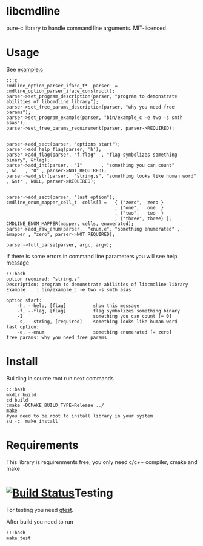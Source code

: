 libcmdline
==========
pure-c library to handle command line arguments. MIT-licenced

Usage
=====
See [example.c](https://bitbucket.org/whalebot_helmsman/libcmdline/src/ba05097855e23daad62daf08e70bf2cdca593b48/example/example.c?at=default)

    :::c
    cmdline_option_parser_iface_t*  parser  =   cmdline_option_parser_iface_construct();
    parser->set_program_description(parser, "program to demonstrate abilities of libcmdline library");
    parser->set_free_params_description(parser, "why you need free params");
    parser->set_program_example(parser, "bin/example_c -e two -s smth asas");
    parser->set_free_params_requirement(parser, parser->REQUIRED);


    parser->add_sect(parser, "options start");
    parser->add_help_flag(parser, 'h');
    parser->add_flag(parser, "f,flag"  , "flag symbolizes something binary", &flag);
    parser->add_int(parser,  "I"       , "something you can count"         , &i   , "0" , parser->NOT_REQUIRED);
    parser->add_str(parser,  "string,s", "something looks like human word" , &str , NULL, parser->REQUIRED);


    parser->add_sect(parser, "last option");
    cmdline_enum_mapper_cell_t  cells[] =   { {"zero",  zero }
                                            , {"one",   one  }
                                            , {"two",   two  }
                                            , {"three", three} };
    CMDLINE_ENUM_MAPPER(mapper, cells, enumerated);
    parser->add_raw_enum(parser,  "enum,e", "something enumerated" , &mapper , "zero", parser->NOT_REQUIRED);

    parser->full_parse(parser, argc, argv);

If there is some errors in command line parameters you will see help message

    :::bash
    option required: "string,s"
    Description: program to demonstrate abilities of libcmdline library
    Example    : bin/example_c -e two -s smth asas

    option start:
        -h, --help, [flag]          show this message
        -f, --flag, [flag]          flag symbolizes something binary
        -I                          something you can count [= 0]
        -s, --string, [required]    something looks like human word
    last option:
        -e, --enum                  something enumerated [= zero]
    free params: why you need free params

Install
============
Building in source root run next commands

    :::bash
    mkdir build
    cd build
    cmake -DCMAKE_BUILD_TYPE=Release ../
    make
    #you need to be root to install library in your system
    su -c 'make install'


Requirements
============
This library is requirenments free, you only need c/c++ compiler, cmake and make

[![Build Status](https://drone.io/bitbucket.org/whalebot_helmsman/libcmdline/status.png)](https://drone.io/bitbucket.org/whalebot_helmsman/libcmdline/latest)Testing
=======

For testing you need [gtest](http://code.google.com/p/googletest/).

After build you need to run

    :::bash
    make test


